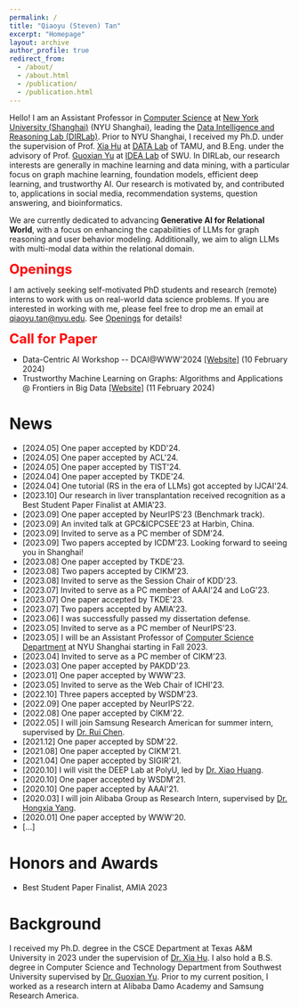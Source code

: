 ```yaml
---
permalink: /
title: "Qiaoyu (Steven) Tan"
excerpt: "Homepage"
layout: archive
author_profile: true
redirect_from: 
  - /about/
  - /about.html
  - /publication/
  - /publication.html
---
```


Hello! I am an Assistant Professor in [Computer Science](https://shanghai.nyu.edu/academics/majors/computer-science) at [New York University (Shanghai)](https://shanghai.nyu.edu/) (NYU Shanghai), leading the [Data Intelligence and Reasoning Lab (DIRLab)](https://qiaoyu-tan.github.io/tanlab/). Prior to NYU Shanghai, I received my Ph.D. under the supervision of Prof. [Xia Hu](https://cs.rice.edu/~xh37/index.html) at [DATA Lab](https://cs.rice.edu/~xh37/index.html) of TAMU, and B.Eng. under the advisory of Prof. [Guoxian Yu](https://faculty.sdu.edu.cn/yuguoxian/zh_CN/index.htm) at [IDEA Lab](https://www.sdu-idea.cn/index) of SWU. In DIRLab, our research interests are generally in machine learning and data mining, with a particular focus on graph machine learning, foundation models, efficient deep learning, and trustworthy AI. Our research is motivated by, and contributed to, applications in social media, recommendation systems, question answering, and bioinformatics. 

We are currently dedicated to advancing **Generative AI for Relational World**, with a focus on enhancing the capabilities of LLMs for graph reasoning and user behavior modeling. Additionally, we aim to align LLMs with multi-modal data within the relational domain.


**<font color=red size=5> Openings</font>**

I am actively seeking self-motivated PhD students and research (remote) interns to work with us on real-world data science problems. 
If you are interested in working with me, please feel free to drop me an email at [qiaoyu.tan@nyu.edu](mailto:qiaoyu.tan@nyu.edu). See [Openings](https://qiaoyu-tan.github.io/openings/) for details! 

**<font color=red size=5> Call for Paper</font>**
* Data-Centric AI Workshop -- DCAI@WWW'2024 [\[Website\]](https://dcai-workshop.github.io/) (10 February 2024)
* Trustworthy Machine Learning on Graphs: Algorithms and Applications @ Frontiers in Big Data [\[Website\]](https://www.frontiersin.org/research-topics/58326/trustworthy-machine-learning-on-graphs-algorithms-and-applications) (11 February 2024)

# News
* \[2024.05\] One paper accepted by KDD'24. 
* \[2024.05\] One paper accepted by ACL'24.
* \[2024.05\] One paper accepted by TIST'24.
* \[2024.04\] One paper accepted by TKDE'24.
* \[2024.04\] One tutorial (RS in the era of LLMs) got accepted by IJCAI'24.
* \[2023.10\] Our research in liver transplantation received recognition as a Best Student Paper Finalist at AMIA'23.
* \[2023.09\] One paper accepted by NeurIPS'23 (Benchmark track).
* \[2023.09\] An invited talk at GPC&ICPCSEE'23 at Harbin, China.
* \[2023.09\] Invited to serve as a PC member of SDM'24.
* \[2023.09\] Two papers accepted by ICDM'23. Looking forward to seeing you in Shanghai!
* \[2023.08\] One paper accepted by TKDE'23.
* \[2023.08\] Two papers accepted by CIKM'23.
* \[2023.08\] Invited to serve as the Session Chair of KDD'23. 
* \[2023.07\] Invited to serve as a PC member of AAAI'24 and LoG'23.
* \[2023.07\] One paper accepted by TKDE'23.
* \[2023.07\] Two papers accepted by AMIA'23. 
* \[2023.06\] I was successfully passed my dissertation defense. 
* \[2023.05\] Invited to serve as a PC member of NeurIPS'23. 
* \[2023.05\] I will be an Assistant Professor of [Computer Science Department](https://shanghai.nyu.edu/academics/majors/computer-science) at NYU Shanghai starting in Fall 2023. 
* \[2023.04\] Invited to serve as a PC member of CIKM'23. 
* \[2023.03\] One paper accepted by PAKDD'23. 
* \[2023.01\] One paper accepted by WWW'23. 
* \[2023.05\] Invited to serve as the Web Chair of ICHI'23. 
* \[2022.10\] Three papers accepted by WSDM'23. 
* \[2022.09\] One paper accepted by NeurIPS'22. 
* \[2022.08\] One paper accepted by CIKM'22. 
* \[2022.05\] I will join Samsung Research American for summer intern, supervised by [Dr. Rui Chen](https://scholar.google.com/citations?user=ngVttWUAAAAJ&hl=en). 
* \[2021.12\] One paper accepted by SDM'22. 
* \[2021.08\] One paper accepted by CIKM'21. 
* \[2021.04\] One paper accepted by SIGIR'21. 
* \[2020.10\] I will visit the DEEP Lab at PolyU, led by [Dr. Xiao Huang](https://www4.comp.polyu.edu.hk/~xiaohuang/index.html).   
* \[2020.10\] One paper accepted by WSDM'21. 
* \[2020.10\] One paper accepted by AAAI'21. 
* \[2020.03\] I will join Alibaba Group as Research Intern, supervised by [Dr. Hongxia Yang](https://sites.google.com/site/hystatistics/).
* \[2020.01\] One paper accepted by WWW'20. 
* \[...\] 

# Honors and Awards
* Best Student Paper Finalist, AMIA 2023
 
# Background
I received my Ph.D. degree in the  CSCE Department at Texas A&M University in 2023 under the supervision of [Dr. Xia Hu](https://cs.rice.edu/~xh37/index.html). I also hold a B.S. degree in Computer Science and Technology Department from Southwest University supervised by [Dr. Guoxian Yu](https://faculty.sdu.edu.cn/yuguoxian/zh_CN/index.htm). Prior to my current position, I worked as a research intern at Alibaba Damo Academy and Samsung Research America. 
